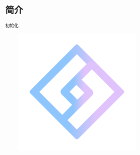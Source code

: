 # 简介

初始化

<figure><img src=".gitbook/assets/1024x1024.png" alt="" width="375"><figcaption></figcaption></figure>
